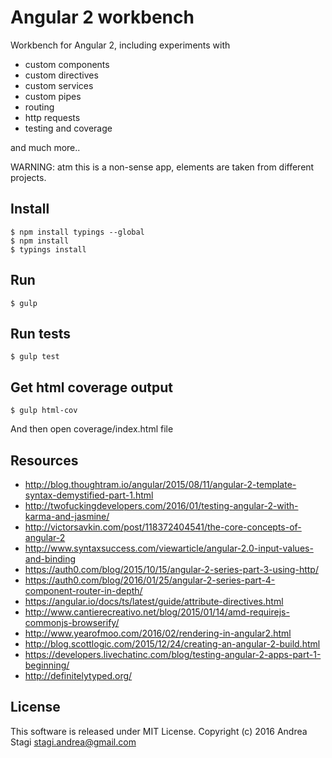 # Angular 2 workbench

Workbench for Angular 2, including experiments with

- custom components
- custom directives
- custom services
- custom pipes
- routing
- http requests
- testing and coverage

and much more..

WARNING: atm this is a non-sense app, elements are taken from different projects.

## Install

    $ npm install typings --global
    $ npm install
    $ typings install

## Run

    $ gulp

## Run tests

    $ gulp test

## Get html coverage output

    $ gulp html-cov

And then open coverage/index.html file

## Resources

- http://blog.thoughtram.io/angular/2015/08/11/angular-2-template-syntax-demystified-part-1.html
- http://twofuckingdevelopers.com/2016/01/testing-angular-2-with-karma-and-jasmine/
- http://victorsavkin.com/post/118372404541/the-core-concepts-of-angular-2
- http://www.syntaxsuccess.com/viewarticle/angular-2.0-input-values-and-binding
- https://auth0.com/blog/2015/10/15/angular-2-series-part-3-using-http/
- https://auth0.com/blog/2016/01/25/angular-2-series-part-4-component-router-in-depth/
- https://angular.io/docs/ts/latest/guide/attribute-directives.html
- http://www.cantierecreativo.net/blog/2015/01/14/amd-requirejs-commonjs-browserify/
- http://www.yearofmoo.com/2016/02/rendering-in-angular2.html
- http://blog.scottlogic.com/2015/12/24/creating-an-angular-2-build.html
- https://developers.livechatinc.com/blog/testing-angular-2-apps-part-1-beginning/
- http://definitelytyped.org/

## License

This software is released under MIT License. Copyright (c) 2016 Andrea Stagi <stagi.andrea@gmail.com>
